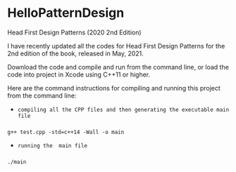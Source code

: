 # HelloPatternDesign
Head First Design Patterns (2020 2nd Edition)

I have recently updated all the codes for Head First Design Patterns for the 2nd edition of the book, released in May, 2021.

Download the code and compile and run from the command line, or load the code into project in Xcode using C++11 or higher.

Here are the command instructions for compiling and running this project from the command line:
* `compiling all the CPP files and then generating the executable main file`
###
    g++ test.cpp -std=c++14 -Wall -o main
 
* `running the  main file`
###
    ./main
